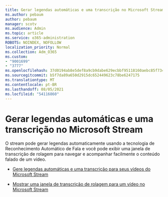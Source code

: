 ```yaml
---
title: Gerar legendas automáticas e uma transcrição no Microsoft Stream
ms.author: pebaum
author: pebaum
manager: scotv
ms.audience: Admin
ms.topic: article
ms.service: o365-administration
ROBOTS: NOINDEX, NOFOLLOW
localization_priority: Normal
ms.collection: Adm_O365
ms.custom:
- "9001699"
- "3777"
ms.openlocfilehash: 37d0194ab8e5def8a9cb9dabe629ecbbf95118160aebc85f734a838cdc0c1893
ms.sourcegitcommit: b5f7da89a650d2915dc652449623c78be6247175
ms.translationtype: MT
ms.contentlocale: pt-BR
ms.lasthandoff: 08/05/2021
ms.locfileid: "54116860"
---
```

# <a name="generate-automatic-captions-and-a-transcript-in-microsoft-stream"></a>Gerar legendas automáticas e uma transcrição no Microsoft Stream

O stream pode gerar legendas automaticamente usando a tecnologia de Reconhecimento Automático de Fala e você pode exibir uma janela de transcrição de rolagem para navegar e acompanhar facilmente o conteúdo falado de um vídeo.

- [Gere legendas automáticas e uma transcrição para seus vídeos do Microsoft Stream](https://docs.microsoft.com/stream/portal-autogenerate-captions)

- [Mostrar uma janela de transcrição de rolagem para um vídeo no Microsoft Stream](https://docs.microsoft.com/stream/portal-configure-transcript-mode)
